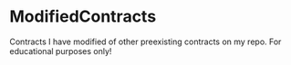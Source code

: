 # ModifiedContracts
Contracts I have modified of other preexisting contracts on my repo. For educational purposes only!
